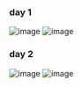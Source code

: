 ### day 1
![image](https://user-images.githubusercontent.com/98395447/190598647-c712979a-f903-46d0-b8cc-9ab575b0c2ba.png)
![image](https://user-images.githubusercontent.com/98395447/190598772-6f8ab8ad-c246-42a0-9696-6dfbb21fb079.png)

### day 2
![image](https://user-images.githubusercontent.com/98395447/190630966-46478c40-2582-4ca9-9953-1ca7f8a0d7d5.png)
![image](https://user-images.githubusercontent.com/98395447/190633153-c84f8a38-7375-4702-8863-df3ea3720771.png)
